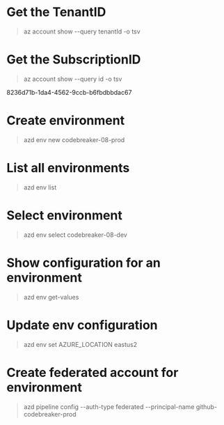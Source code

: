 # Get the TenantID
> az account show --query tenantId -o tsv

# Get the SubscriptionID
> az account show --query id -o tsv

8236d71b-1da4-4562-9ccb-b6fbdbbdac67

# Create environment
> azd env new codebreaker-08-prod

# List all environments
> azd env list

# Select environment
> azd env select codebreaker-08-dev

# Show configuration for an environment
> azd env get-values

# Update env configuration
> azd env set AZURE_LOCATION eastus2

# Create federated account for environment
> azd pipeline config --auth-type federated --principal-name github-codebreaker-prod